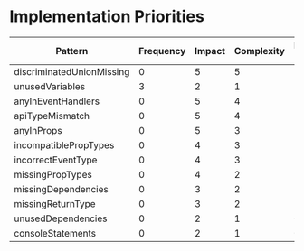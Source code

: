 # Implementation Priorities

| Pattern | Frequency | Impact | Complexity | Priority Score |
|---------|-----------|--------|------------|---------------|
| discriminatedUnionMissing | 0 | 5 | 5 | 2.50 |
| unusedVariables | 3 | 2 | 1 | 2.30 |
| anyInEventHandlers | 0 | 5 | 4 | 2.30 |
| apiTypeMismatch | 0 | 5 | 4 | 2.30 |
| anyInProps | 0 | 5 | 3 | 2.10 |
| incompatiblePropTypes | 0 | 4 | 3 | 1.80 |
| incorrectEventType | 0 | 4 | 3 | 1.80 |
| missingPropTypes | 0 | 4 | 2 | 1.60 |
| missingDependencies | 0 | 3 | 2 | 1.30 |
| missingReturnType | 0 | 3 | 2 | 1.30 |
| unusedDependencies | 0 | 2 | 1 | 0.80 |
| consoleStatements | 0 | 2 | 1 | 0.80 |

